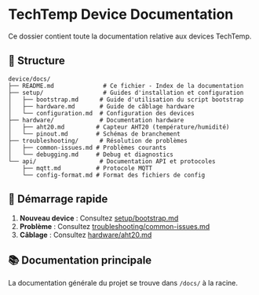 # TechTemp Device Documentation

Ce dossier contient toute la documentation relative aux devices TechTemp.

## 📁 Structure

```
device/docs/
├── README.md              # Ce fichier - Index de la documentation
├── setup/                 # Guides d'installation et configuration
│   ├── bootstrap.md      # Guide d'utilisation du script bootstrap
│   ├── hardware.md       # Guide de câblage hardware
│   └── configuration.md  # Configuration des devices
├── hardware/             # Documentation hardware
│   ├── aht20.md         # Capteur AHT20 (température/humidité)
│   └── pinout.md        # Schémas de branchement
├── troubleshooting/      # Résolution de problèmes
│   ├── common-issues.md # Problèmes courants
│   └── debugging.md     # Debug et diagnostics
└── api/                  # Documentation API et protocoles
    ├── mqtt.md          # Protocole MQTT
    └── config-format.md # Format des fichiers de config
```

## 🚀 Démarrage rapide

1. **Nouveau device** : Consultez [setup/bootstrap.md](setup/bootstrap.md)
2. **Problème** : Consultez [troubleshooting/common-issues.md](troubleshooting/common-issues.md)
3. **Câblage** : Consultez [hardware/aht20.md](hardware/aht20.md)

## 📚 Documentation principale

La documentation générale du projet se trouve dans `/docs/` à la racine.
